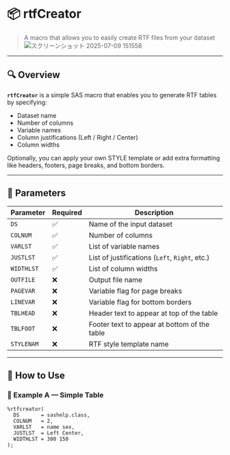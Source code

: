 # 📦 rtfCreator

> A macro that allows you to easily create RTF files from your dataset
![スクリーンショット 2025-07-09 151558](https://github.com/user-attachments/assets/ce8b2b07-a7d8-4038-b3c3-57b3f1bec948)

---

## 🔍 Overview

**`rtfCreator`** is a simple SAS macro that enables you to generate RTF tables by specifying:

- Dataset name  
- Number of columns  
- Variable names  
- Column justifications (Left / Right / Center)  
- Column widths  

Optionally, you can apply your own STYLE template or add extra formatting like headers, footers, page breaks, and bottom borders.

---

## 🧾 Parameters

| Parameter    | Required | Description                                      |
|--------------|----------|--------------------------------------------------|
| `DS`         | ✅       | Name of the input dataset                        |
| `COLNUM`     | ✅       | Number of columns                                |
| `VARLST`     | ✅       | List of variable names                           |
| `JUSTLST`    | ✅       | List of justifications (`Left`, `Right`, etc.)   |
| `WIDTHLST`   | ✅       | List of column widths                            |
| `OUTFILE`    | ❌       | Output file name                                 |
| `PAGEVAR`    | ❌       | Variable flag for page breaks                    |
| `LINEVAR`    | ❌       | Variable flag for bottom borders                 |
| `TBLHEAD`    | ❌       | Header text to appear at top of the table        |
| `TBLFOOT`    | ❌       | Footer text to appear at bottom of the table     |
| `STYLENAM`   | ❌       | RTF style template name                          |

---

## 🚀 How to Use

### 📌 Example A — Simple Table
```sas
%rtfcreator(
  DS       = sashelp.class,
  COLNUM   = 2,
  VARLST   = name sex,
  JUSTLST  = Left Center,
  WIDTHLST = 300 150
);
